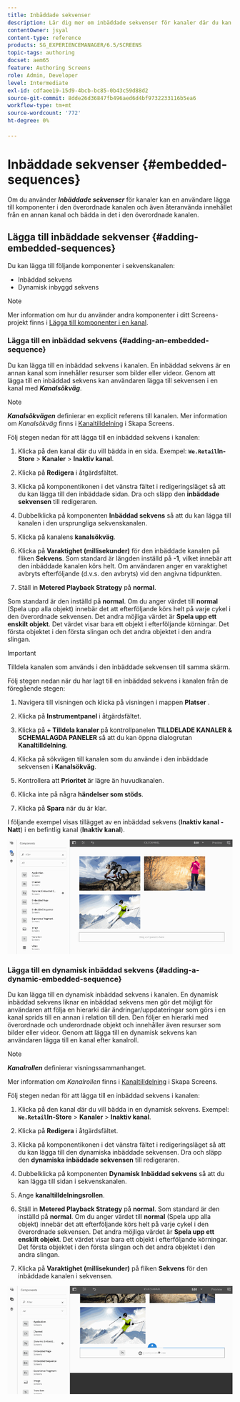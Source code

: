 ```yaml
---
title: Inbäddade sekvenser
description: Lär dig mer om inbäddade sekvenser för kanaler där du kan lägga till komponenter i den överordnade kanalen. Eller återanvänd innehållet från en annan kanal och bädda in det i den överordnade kanalen.
contentOwner: jsyal
content-type: reference
products: SG_EXPERIENCEMANAGER/6.5/SCREENS
topic-tags: authoring
docset: aem65
feature: Authoring Screens
role: Admin, Developer
level: Intermediate
exl-id: cdfaee19-15d9-4bcb-bc85-0b43c59d88d2
source-git-commit: 8dde26d36847fb496aed6d4bf9732233116b5ea6
workflow-type: tm+mt
source-wordcount: '772'
ht-degree: 0%

---
```


# Inbäddade sekvenser {#embedded-sequences}

Om du använder ***Inbäddade sekvenser*** för kanaler kan en användare lägga till komponenter i den överordnade kanalen och även återanvända innehållet från en annan kanal och bädda in det i den överordnade kanalen.

## Lägga till inbäddade sekvenser {#adding-embedded-sequences}

Du kan lägga till följande komponenter i sekvenskanalen:

* Inbäddad sekvens
* Dynamisk inbyggd sekvens

>[!NOTE]
>
>Mer information om hur du använder andra komponenter i ditt Screens-projekt finns i [Lägga till komponenter i en kanal](adding-components-to-a-channel.md).

### Lägga till en inbäddad sekvens {#adding-an-embedded-sequence}

Du kan lägga till en inbäddad sekvens i kanalen. En inbäddad sekvens är en annan kanal som innehåller resurser som bilder eller videor. Genom att lägga till en inbäddad sekvens kan användaren lägga till sekvensen i en kanal med ***Kanalsökväg***.

>[!NOTE]
>***Kanalsökvägen*** definierar en explicit referens till kanalen.
>Mer information om *Kanalsökväg* finns i [Kanaltilldelning](channel-assignment.md) i Skapa Screens.

Följ stegen nedan för att lägga till en inbäddad sekvens i kanalen:

1. Klicka på den kanal där du vill bädda in en sida. Exempel: **`We.Retail`In-Store** > **Kanaler** > **Inaktiv kanal**.

1. Klicka på **Redigera** i åtgärdsfältet.
1. Klicka på komponentikonen i det vänstra fältet i redigeringsläget så att du kan lägga till den inbäddade sidan. Dra och släpp den **inbäddade sekvensen** till redigeraren.
1. Dubbelklicka på komponenten **Inbäddad sekvens** så att du kan lägga till kanalen i den ursprungliga sekvenskanalen.
1. Klicka på kanalens **kanalsökväg**.
1. Klicka på **Varaktighet (millisekunder)** för den inbäddade kanalen på fliken **Sekvens**. Som standard är längden inställd på **-1**, vilket innebär att den inbäddade kanalen körs helt. Om användaren anger en varaktighet avbryts efterföljande (d.v.s. den avbryts) vid den angivna tidpunkten.

1. Ställ in **Metered Playback Strategy** på **normal**.

Som standard är den inställd på **normal**. Om du anger värdet till **normal** (Spela upp alla objekt) innebär det att efterföljande körs helt på varje cykel i den överordnade sekvensen. Det andra möjliga värdet är **Spela upp ett enskilt objekt**. Det värdet visar bara ett objekt i efterföljande körningar. Det första objektet i den första slingan och det andra objektet i den andra slingan.

>[!IMPORTANT]
>
>Tilldela kanalen som används i den inbäddade sekvensen till samma skärm.
>
>Följ stegen nedan när du har lagt till en inbäddad sekvens i kanalen från de föregående stegen:
>
>1. Navigera till visningen och klicka på visningen i mappen **Platser** .
>1. Klicka på **Instrumentpanel** i åtgärdsfältet.
>1. Klicka på **+ Tilldela kanaler** på kontrollpanelen **TILLDELADE KANALER &amp; SCHEMALAGDA PANELER** så att du kan öppna dialogrutan **Kanaltilldelning**.
>
>1. Klicka på sökvägen till kanalen som du använde i den inbäddade sekvensen i **Kanalsökväg**.
>1. Kontrollera att **Prioritet** är lägre än huvudkanalen.
>
>1. Klicka inte på några **händelser som stöds**.
>1. Klicka på **Spara** när du är klar.
>

I följande exempel visas tillägget av en inbäddad sekvens (**Inaktiv kanal - Natt**) i en befintlig kanal (**Inaktiv kanal**).

![new2](assets/new2.gif)

### Lägga till en dynamisk inbäddad sekvens {#adding-a-dynamic-embedded-sequence}

Du kan lägga till en dynamisk inbäddad sekvens i kanalen. En dynamisk inbäddad sekvens liknar en inbäddad sekvens men gör det möjligt för användaren att följa en hierarki där ändringar/uppdateringar som görs i en kanal sprids till en annan i relation till den. Den följer en hierarki med överordnade och underordnade objekt och innehåller även resurser som bilder eller videor. Genom att lägga till en dynamisk sekvens kan användaren lägga till en kanal efter kanalroll.

>[!NOTE]
>
>***Kanalrollen*** definierar visningssammanhanget.
>
>Mer information om *Kanalrollen* finns i [Kanaltilldelning](channel-assignment.md) i Skapa Screens.

Följ stegen nedan för att lägga till en inbäddad sekvens i kanalen:

1. Klicka på den kanal där du vill bädda in en dynamisk sekvens. Exempel: **`We.Retail`In-Store** > **Kanaler** > **Inaktiv kanal**.

1. Klicka på **Redigera** i åtgärdsfältet.
1. Klicka på komponentikonen i det vänstra fältet i redigeringsläget så att du kan lägga till den dynamiska inbäddade sekvensen. Dra och släpp den **dynamiska** **inbäddade sekvensen** till redigeraren.

1. Dubbelklicka på komponenten **Dynamisk** **Inbäddad sekvens** så att du kan lägga till sidan i sekvenskanalen.

1. Ange **kanaltilldelningsrollen**.
1. Ställ in **Metered Playback Strategy** på **normal**. Som standard är den inställd på **normal**. Om du anger värdet till **normal** (Spela upp alla objekt) innebär det att efterföljande körs helt på varje cykel i den överordnade sekvensen. Det andra möjliga värdet är **Spela upp ett enskilt objekt**. Det värdet visar bara ett objekt i efterföljande körningar. Det första objektet i den första slingan och det andra objektet i den andra slingan.

1. Klicka på **Varaktighet (millisekunder)** på fliken **Sekvens** för den inbäddade kanalen i sekvensen.

![senaste](assets/latest.gif)
